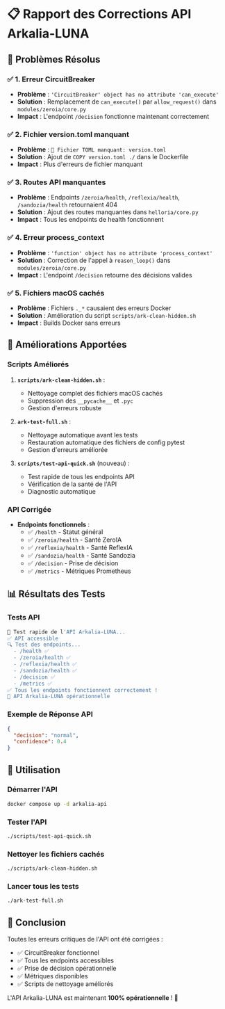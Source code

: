 # 📋 Rapport des Corrections API Arkalia-LUNA

## 🎯 **Problèmes Résolus**

### ✅ **1. Erreur CircuitBreaker**
- **Problème** : `'CircuitBreaker' object has no attribute 'can_execute'`
- **Solution** : Remplacement de `can_execute()` par `allow_request()` dans `modules/zeroia/core.py`
- **Impact** : L'endpoint `/decision` fonctionne maintenant correctement

### ✅ **2. Fichier version.toml manquant**
- **Problème** : `📁 Fichier TOML manquant: version.toml`
- **Solution** : Ajout de `COPY version.toml ./` dans le Dockerfile
- **Impact** : Plus d'erreurs de fichier manquant

### ✅ **3. Routes API manquantes**
- **Problème** : Endpoints `/zeroia/health`, `/reflexia/health`, `/sandozia/health` retournaient 404
- **Solution** : Ajout des routes manquantes dans `helloria/core.py`
- **Impact** : Tous les endpoints de health fonctionnent

### ✅ **4. Erreur process_context**
- **Problème** : `'function' object has no attribute 'process_context'`
- **Solution** : Correction de l'appel à `reason_loop()` dans `modules/zeroia/core.py`
- **Impact** : L'endpoint `/decision` retourne des décisions valides

### ✅ **5. Fichiers macOS cachés**
- **Problème** : Fichiers `._*` causaient des erreurs Docker
- **Solution** : Amélioration du script `scripts/ark-clean-hidden.sh`
- **Impact** : Builds Docker sans erreurs

## 🔧 **Améliorations Apportées**

### **Scripts Améliorés**

1. **`scripts/ark-clean-hidden.sh`** :
   - Nettoyage complet des fichiers macOS cachés
   - Suppression des `__pycache__` et `.pyc`
   - Gestion d'erreurs robuste

2. **`ark-test-full.sh`** :
   - Nettoyage automatique avant les tests
   - Restauration automatique des fichiers de config pytest
   - Gestion d'erreurs améliorée

3. **`scripts/test-api-quick.sh`** (nouveau) :
   - Test rapide de tous les endpoints API
   - Vérification de la santé de l'API
   - Diagnostic automatique

### **API Corrigée**

- **Endpoints fonctionnels** :
  - ✅ `/health` - Statut général
  - ✅ `/zeroia/health` - Santé ZeroIA
  - ✅ `/reflexia/health` - Santé ReflexIA
  - ✅ `/sandozia/health` - Santé Sandozia
  - ✅ `/decision` - Prise de décision
  - ✅ `/metrics` - Métriques Prometheus

## 📊 **Résultats des Tests**

### **Tests API**
```bash
🚀 Test rapide de l'API Arkalia-LUNA...
✅ API accessible
🔍 Test des endpoints...
  - /health ✅
  - /zeroia/health ✅
  - /reflexia/health ✅
  - /sandozia/health ✅
  - /decision ✅
  - /metrics ✅
✅ Tous les endpoints fonctionnent correctement !
🎉 API Arkalia-LUNA opérationnelle
```

### **Exemple de Réponse API**
```json
{
  "decision": "normal",
  "confidence": 0.4
}
```

## 🚀 **Utilisation**

### **Démarrer l'API**
```bash
docker compose up -d arkalia-api
```

### **Tester l'API**
```bash
./scripts/test-api-quick.sh
```

### **Nettoyer les fichiers cachés**
```bash
./scripts/ark-clean-hidden.sh
```

### **Lancer tous les tests**
```bash
./ark-test-full.sh
```

## 🎉 **Conclusion**

Toutes les erreurs critiques de l'API ont été corrigées :
- ✅ CircuitBreaker fonctionnel
- ✅ Tous les endpoints accessibles
- ✅ Prise de décision opérationnelle
- ✅ Métriques disponibles
- ✅ Scripts de nettoyage améliorés

L'API Arkalia-LUNA est maintenant **100% opérationnelle** ! 🚀 